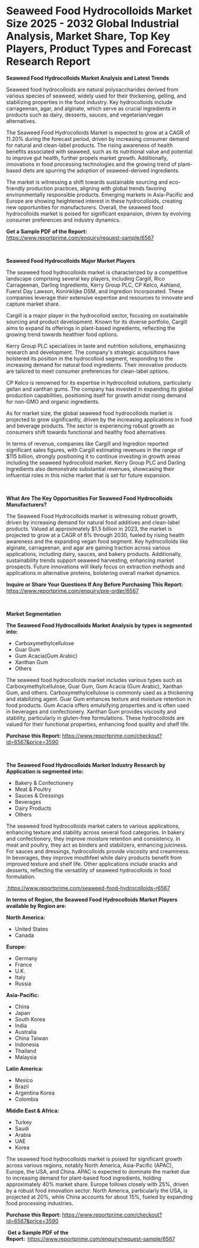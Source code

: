 <p><h1>Seaweed Food Hydrocolloids Market Size 2025 - 2032 Global Industrial Analysis, Market Share, Top Key Players, Product Types and Forecast Research Report</h1></p><p><strong>Seaweed Food Hydrocolloids Market Analysis and Latest Trends</strong></p>
<p><p>Seaweed food hydrocolloids are natural polysaccharides derived from various species of seaweed, widely used for their thickening, gelling, and stabilizing properties in the food industry. Key hydrocolloids include carrageenan, agar, and alginate, which serve as crucial ingredients in products such as dairy, desserts, sauces, and vegetarian/vegan alternatives.</p><p>The Seaweed Food Hydrocolloids Market is expected to grow at a CAGR of 11.20% during the forecast period, driven by increasing consumer demand for natural and clean-label products. The rising awareness of health benefits associated with seaweed, such as its nutritional value and potential to improve gut health, further propels market growth. Additionally, innovations in food processing technologies and the growing trend of plant-based diets are spurring the adoption of seaweed-derived ingredients.</p><p>The market is witnessing a shift towards sustainable sourcing and eco-friendly production practices, aligning with global trends favoring environmentally responsible products. Emerging markets in Asia-Pacific and Europe are showing heightened interest in these hydrocolloids, creating new opportunities for manufacturers. Overall, the seaweed food hydrocolloids market is poised for significant expansion, driven by evolving consumer preferences and industry dynamics.</p></p>
<p><strong>Get a Sample PDF of the Report:&nbsp;</strong> <a href="https://www.reportprime.com/enquiry/request-sample/6567?utm_campaign=4601&utm_medium=2&utm_source=Github&utm_content=ia&utm_term=16052025&utm_id=seaweed-food-hydrocolloids">https://www.reportprime.com/enquiry/request-sample/6567</a></p>
<p>&nbsp;</p>
<p><strong>Seaweed Food Hydrocolloids Major Market Players</strong></p>
<p><p>The seaweed food hydrocolloids market is characterized by a competitive landscape comprising several key players, including Cargill, Rico Carrageenan, Darling Ingredients, Kerry Group PLC, CP Kelco, Ashland, Fuerst Day Lawson, Koninklijke DSM, and Ingredion Incorporated. These companies leverage their extensive expertise and resources to innovate and capture market share.</p><p>Cargill is a major player in the hydrocolloid sector, focusing on sustainable sourcing and product development. Known for its diverse portfolio, Cargill aims to expand its offerings in plant-based ingredients, reflecting the growing trend towards healthier food options. </p><p>Kerry Group PLC specializes in taste and nutrition solutions, emphasizing research and development. The company's strategic acquisitions have bolstered its position in the hydrocolloid segment, responding to the increasing demand for natural food ingredients. Their innovative products are tailored to meet consumer preferences for clean-label options.</p><p>CP Kelco is renowned for its expertise in hydrocolloid solutions, particularly gellan and xanthan gums. The company has invested in expanding its global production capabilities, positioning itself for growth amidst rising demand for non-GMO and organic ingredients.</p><p>As for market size, the global seaweed food hydrocolloids market is projected to grow significantly, driven by the increasing applications in food and beverage products. The sector is experiencing robust growth as consumers shift towards functional and healthy food alternatives.</p><p>In terms of revenue, companies like Cargill and Ingredion reported significant sales figures, with Cargill estimating revenues in the range of $115 billion, strongly positioning it to continue investing in growth areas including the seaweed hydrocolloid market. Kerry Group PLC and Darling Ingredients also demonstrate substantial revenues, showcasing their influential roles in this niche market that is set for future expansion.</p></p>
<p>&nbsp;</p>
<p><strong>What Are The Key Opportunities For Seaweed Food Hydrocolloids Manufacturers?</strong></p>
<p><p>The Seaweed Food Hydrocolloids market is witnessing robust growth, driven by increasing demand for natural food additives and clean-label products. Valued at approximately $1.5 billion in 2023, the market is projected to grow at a CAGR of 8% through 2030, fueled by rising health awareness and the expanding vegan food segment. Key hydrocolloids like alginate, carrageenan, and agar are gaining traction across various applications, including dairy, sauces, and bakery products. Additionally, sustainability trends support seaweed harvesting, enhancing market prospects. Future innovations will likely focus on extraction methods and applications in alternative proteins, bolstering overall market dynamics.</p></p>
<p><strong>Inquire or Share Your Questions If Any Before Purchasing This Report:</strong> <a href="https://www.reportprime.com/enquiry/pre-order/6567?utm_campaign=4601&utm_medium=2&utm_source=Github&utm_content=ia&utm_term=16052025&utm_id=seaweed-food-hydrocolloids">https://www.reportprime.com/enquiry/pre-order/6567</a></p>
<p>&nbsp;</p>
<p><strong>Market Segmentation</strong></p>
<p><strong>The Seaweed Food Hydrocolloids Market Analysis by types is segmented into:</strong></p>
<p><ul><li>Carboxymethylcellulose</li><li>Guar Gum</li><li>Gum Acacia(Gum Arabic)</li><li>Xanthan Gum</li><li>Others</li></ul></p>
<p><p>The seaweed food hydrocolloids market includes various types such as Carboxymethylcellulose, Guar Gum, Gum Acacia (Gum Arabic), Xanthan Gum, and others. Carboxymethylcellulose is commonly used as a thickening and stabilizing agent. Guar Gum enhances texture and moisture retention in food products. Gum Acacia offers emulsifying properties and is often used in beverages and confectionery. Xanthan Gum provides viscosity and stability, particularly in gluten-free formulations. These hydrocolloids are valued for their functional properties, enhancing food quality and shelf life.</p></p>
<p><strong>Purchase this Report:&nbsp;</strong><a href="https://www.reportprime.com/checkout?id=6567&price=3590&utm_campaign=4601&utm_medium=2&utm_source=Github&utm_content=ia&utm_term=16052025&utm_id=seaweed-food-hydrocolloids">https://www.reportprime.com/checkout?id=6567&price=3590</a></p>
<p>&nbsp;</p>
<p><strong>The Seaweed Food Hydrocolloids Market Industry Research by Application is segmented into:</strong></p>
<p><ul><li>Bakery & Confectionery</li><li>Meat & Poultry</li><li>Sauces & Dressings</li><li>Beverages</li><li>Dairy Products</li><li>Others</li></ul></p>
<p><p>The seaweed food hydrocolloids market caters to various applications, enhancing texture and stability across several food categories. In bakery and confectionery, they improve moisture retention and consistency. In meat and poultry, they act as binders and stabilizers, enhancing juiciness. For sauces and dressings, hydrocolloids provide viscosity and creaminess. In beverages, they improve mouthfeel while dairy products benefit from improved texture and shelf life. Other applications include snacks and desserts, reflecting the versatility of seaweed hydrocolloids in food formulation.</p></p>
<p><a href="https://www.reportprime.com/seaweed-food-hydrocolloids-r6567?utm_campaign=4601&utm_medium=2&utm_source=Github&utm_content=ia&utm_term=16052025&utm_id=seaweed-food-hydrocolloids">&nbsp;https://www.reportprime.com/seaweed-food-hydrocolloids-r6567</a></p>
<p><strong>In terms of Region, the Seaweed Food Hydrocolloids Market Players available by Region are:</strong></p>
<p>
    <p> <strong> North America: </strong>
        <ul>
            <li>United States</li>
            <li>Canada</li>
        </ul>
        </p> 
    <p> <strong> Europe: </strong>
        <ul>
            <li>Germany</li>
            <li>France</li>
            <li>U.K.</li>
            <li>Italy</li>
            <li>Russia</li>
        </ul>
        </p> 
    <p> <strong> Asia-Pacific: </strong>
        <ul>
            <li>China</li>
            <li>Japan</li>
            <li>South Korea</li>
            <li>India</li>
            <li>Australia</li>
            <li>China Taiwan</li>
            <li>Indonesia</li>
            <li>Thailand</li>
            <li>Malaysia</li>
        </ul>
        </p> 
    <p> <strong> Latin America: </strong>
        <ul>
            <li>Mexico</li>
            <li>Brazil</li>
            <li>Argentina Korea</li>
            <li>Colombia</li>
        </ul>
        </p> 
    <p> <strong> Middle East & Africa: </strong>
        <ul>
            <li>Turkey</li>
            <li>Saudi</li>
            <li>Arabia</li>
            <li>UAE</li>
            <li>Korea</li>
        </ul>
    </p>
    </p>
<p><p>The seaweed food hydrocolloids market is poised for significant growth across various regions, notably North America, Asia-Pacific (APAC), Europe, the USA, and China. APAC is expected to dominate the market due to increasing demand for plant-based food ingredients, holding approximately 40% market share. Europe follows closely with 25%, driven by a robust food innovation sector. North America, particularly the USA, is projected at 20%, while China accounts for about 15%, fueled by expanding food processing industries.</p></p>
<p><strong>Purchase this Report: </strong><a href="https://www.reportprime.com/checkout?id=6567&price=3590&utm_campaign=4601&utm_medium=2&utm_source=Github&utm_content=ia&utm_term=16052025&utm_id=seaweed-food-hydrocolloids">https://www.reportprime.com/checkout?id=6567&price=3590</a></p>
<p>&nbsp;<strong>Get a Sample PDF of the Report:&nbsp;&nbsp;</strong><a href="https://www.reportprime.com/enquiry/request-sample/6567?utm_campaign=4601&utm_medium=2&utm_source=Github&utm_content=ia&utm_term=16052025&utm_id=seaweed-food-hydrocolloids">https://www.reportprime.com/enquiry/request-sample/6567</a></p>
<p><strong></strong></p>
<p><p></p><p></p><p></p></p>